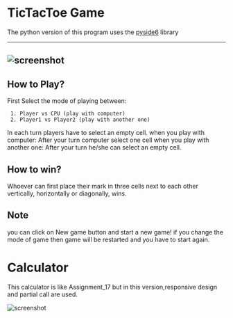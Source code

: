 # TicTacToe Game
    
The python version of this program uses the [pyside6](http://wiki.qt.io/Qt_for_Python) library

---
![screenshot](Python_Course/Assignment_18/tictactoe.PNG)
---
## How to Play?
First Select the mode of playing between: 
    
     1. Player vs CPU (play with computer)
     2. Player1 vs Player2 (play with another one)

In each turn players have to select an empty cell.
when you play with computer: After your turn computer select one cell
when you play with another one: After your turn he/she can select an empty cell.

## How to win?
Whoever can first place their mark in three cells next to each other vertically, horizontally or diagonally, wins.

## Note
you can click on New game button and start a new game!
if you change the mode of game then game will be restarted and you have to start again.


# Calculator
 This calculator is like Assignment_17 but in this version,responsive design and partial call are used.

 ![screenshot](Python_Course/Assignment_18/myCalc.PNG)




